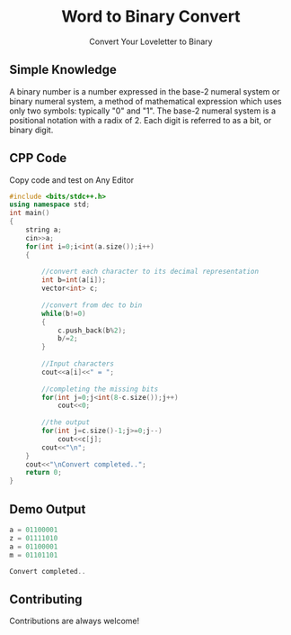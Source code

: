 <p align="center">
  <h1 align="center">Word to Binary Convert</h1>
  <p align="center"> Convert Your Loveletter to Binary </p>
</p> 

## Simple Knowledge

A binary number is a number expressed in the base-2 numeral system or binary numeral system, a method of mathematical expression which uses only two symbols: typically "0" and "1". The base-2 numeral system is a positional notation with a radix of 2. Each digit is referred to as a bit, or binary digit.

## CPP Code 

Copy code and test on Any Editor

```cpp
#include <bits/stdc++.h>
using namespace std;
int main()
{
    string a;
    cin>>a;
    for(int i=0;i<int(a.size());i++)
    {
    
        //convert each character to its decimal representation
        int b=int(a[i]);
        vector<int> c;
        
        //convert from dec to bin
        while(b!=0)
        {
            c.push_back(b%2);
            b/=2;
        }
        
        //Input characters
        cout<<a[i]<<" = ";
        
        //completing the missing bits
        for(int j=0;j<int(8-c.size());j++)
            cout<<0;
        
        //the output
        for(int j=c.size()-1;j>=0;j--)
            cout<<c[j];
        cout<<"\n";
    }
    cout<<"\nConvert completed..";
    return 0;
}
```


## Demo Output
```cpp
a = 01100001
z = 01111010
a = 01100001
m = 01101101

Convert completed..
```

## Contributing

Contributions are always welcome!
